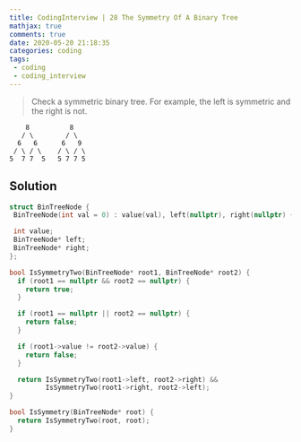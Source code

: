 ```yaml
---
title: CodingInterview | 28 The Symmetry Of A Binary Tree
mathjax: true
comments: true
date: 2020-05-20 21:18:35
categories: coding
tags:
 - coding
 - coding_interview
---
```


> Check a symmetric binary tree. For example, the left is symmetric and the right is not.
```
    8          8    
   / \        / \   
  6   6      6   9
 / \ / \    / \ / \ 
5  7 7  5   5 7 7 5
```

<!-- more -->

## Solution
```C++
struct BinTreeNode {
 BinTreeNode(int val = 0) : value(val), left(nullptr), right(nullptr) {}

 int value;
 BinTreeNode* left;
 BinTreeNode* right;
};

bool IsSymmetryTwo(BinTreeNode* root1, BinTreeNode* root2) {
  if (root1 == nullptr && root2 == nullptr) {
    return true;
  }

  if (root1 == nullptr || root2 == nullptr) {
    return false;
  }

  if (root1->value != root2->value) {
    return false;
  }

  return IsSymmetryTwo(root1->left, root2->right) &&
         IsSymmetryTwo(root1->right, root2->left);
}

bool IsSymmetry(BinTreeNode* root) {
  return IsSymmetryTwo(root, root);
}
```
